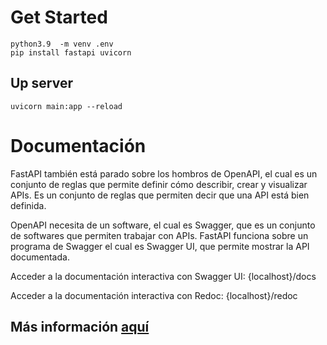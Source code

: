 # Get Started
```
python3.9  -m venv .env 
pip install fastapi uvicorn
```

## Up server
```
uvicorn main:app --reload
```

# Documentación
FastAPI también está parado sobre los hombros de OpenAPI, el cual es un conjunto de reglas que permite definir cómo describir, crear y visualizar APIs. Es un conjunto de reglas que permiten decir que una API está bien definida.

OpenAPI necesita de un software, el cual es Swagger, que es un conjunto de softwares que permiten trabajar con APIs. FastAPI funciona sobre un programa de Swagger el cual es Swagger UI, que permite mostrar la API documentada.

Acceder a la documentación interactiva con Swagger UI:
{localhost}/docs

Acceder a la documentación interactiva con Redoc:
{localhost}/redoc

## Más información [aquí](http://localhost:8000/redoc#operation/home__get)